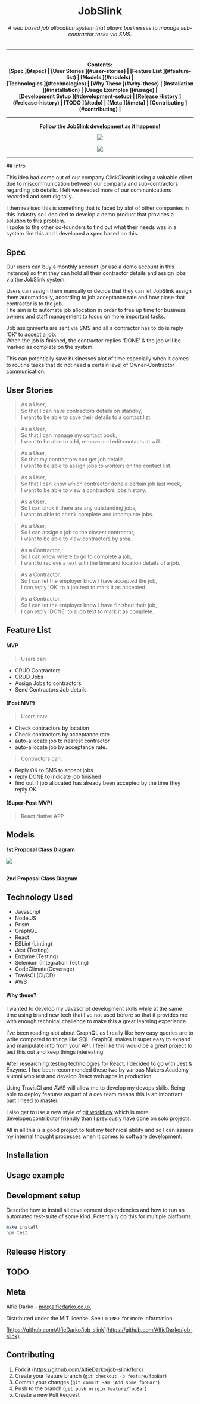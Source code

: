 
<h1 align="center">JobSlink</h1>

<h6 align="center">

 A web based job allocation system that allows businesses to manage sub-contractor tasks via SMS.

</h6>


<div align="center">
<hr>
<b>
<br>Contents:<br>
[Spec ](#spec) |
[User Stories ](#user-stories) |
[Feature List ](#feature-list) |
[Models ](#models) |

<div align="center">
[Technologies ](#technologies) |
[Why These ](#why-these) |
[Installation ](#installation) |
[Usage Examples ](#usage) |
</div>

<div align="center">
[Development Setup ](#development-setup) |
[Release History ](#release-history) |
[TODO ](#todo) |
[Meta ](#meta) |
[Contributing ](#contributing) |
</div>
</div>
</b>


<hr>
<div align="center">

<b>Follow the JobSlink development as it happens!</b><br>

<a href="https://www.medium.com/JobSlink"><img src="https://cdn.mos.cms.futurecdn.net/xJGh6cXvC69an86AdrLD98-320-80.jpg"></a>
<br>

<a href="https://www.trello.com/jobslink-dev-board"><img src="https://static.crozdesk.com/web_app_library/providers/logos/000/002/374/original/atlassian-trello-1502570118-logo.png?1502570118"></a>

</div>
<hr>
## Intro

This idea had come out of our company ClickCleanit losing a valuable client due to miscommunication between our company and sub-contractors regarding job details. I felt we needed more of our communications recorded and sent digitally.<br>

I then realised this is something that is faced by alot of other companies in this industry so I decided to develop a demo product that provides a solution to this problem. <br> I spoke to the other co-founders to find out what their needs was in a system like this and I developed a spec based on this.

## Spec

Our users can buy a monthly account (or use a demo account in this instance) so that they can hold all their contractor details and assign jobs via the JobSlink system.

Users can assign them manually or decide that they can let JobSlink assign them automatically, according to job acceptance rate and how close that contractor is to the job. <br> The aim is to automate job allocation in order to free up time for business owners and staff management to focus on more important tasks.

Job assignments are sent via SMS and all a contractor has to do is reply 'OK' to accept a job. <br> When the job is finished, the contractor replies 'DONE' & the job will be marked as complete on the system.

This can potentially save businesses alot of time especially when it comes to routine tasks that do not need a certain level of Owner-Contractor communication.


## User Stories
> As a User,<br>
> So that I can have contractors details on standby,<br>
> I want to be able to save their details to a contact list.

> As a User,<br>
> So that I can manage my contact book,<br>
> I want to be able to add, remove and edit contacts at will.

> As a User,<br>
> So that my contractors can get job details,<br>
> I want to be able to assign jobs to workers on the contact list.

> As a User,<br>
> So that I can know which contractor done a certain job last week,<br>
> I want to be able to view a contractors jobs history.

> As a User,<br>
> So I can chck if there are any outstanding jobs,<br>
> I want to able to check complete and incomplete jobs.

> As a User,<br>
> So I can assign a job to the closest contractor,<br>
> I want to be able to view contractors by area.

> As a Contractor,<br>
> So I can know where to go to complete a job,<br>
> I want to recieve a text with the time and location details of a job.

> As a Contractor,<br>
> So I can let the employer know I have accepted the job,<br>
> I can reply 'OK' to a job text to mark it as accepted.

> As a Contractor,<br>
> So I can let the employer know I have finished their job,<br>
> I can reply 'DONE' to a job text to mark it as complete.

## Feature List
#### MVP
> Users can
- CRUD Contractors
- CRUD Jobs
- Assign Jobs to contractors
- Send Contractors Job details

#### (Post MVP)
>Users can:
- Check contractors by location
- Check contractors by acceptance rate
- auto-allocate job to nearest contractor
- auto-allocate job by acceptance rate.

>Contractors can:
- Reply OK to SMS to accept jobs
- reply DONE to indicate job finished
- find out if job allocated has already been accepted by the time they reply OK
#### (Super-Post MVP)
> React Native APP
## Models
<b>1st Proposal Class Diagram</b>


<img src="https://raw.githubusercontent.com/AlfieDarko/job-slink/master/Diagrams/classDiagram.jpg"><br><br>

<b>2nd Proposal Class Diagram</b>


## Technology Used
- Javascript
- Node.JS
- Prism
- GraphQL
- React
- ESLint (Linting)
- Jest  (Testing)
- Enzyme (Testing)
- Selenium (Integration Testing)
- CodeClimate(Coverage)
- TravisCI (CI/CD)
- AWS

#### Why these?

I wanted to develop my Javascript development skills while at the same time using brand new tech that I've not used before so that it provides me with enough technical challenge to make this a great learning experience.

I've been reading alot about GraphQL as I really like how easy queries are to write compared to things like SQL. GraphQL makes it super easy to expand and manipulate info from your API. I feel like this would be a great project to test this out and keep things interesting.

After researching testing technologies for React, I decided to go with Jest & Enzyme. I had been recommended these two by various Makers Academy alumni who test and develop React web apps in production.

Using TravisCI and AWS will allow me to develop my devops skills. Being able to deploy features as part of a dev team means this is an important part I need to master.

I also get to use a new style of [git workflow](https://sdlambert.github.io/2015/04/09/git-workflow-for-solo-development/) which is more developer/contributor friendly than I previously have done on solo projects.

All in all this is a good project to test my technical ability and so I can assess my internal thought processes when it comes to software development.

## Installation



## Usage example



## Development setup

Describe how to install all development dependencies and how to run an automated test-suite of some kind. Potentially do this for multiple platforms.

```sh
make install
npm test
```

## Release History

## TODO

## Meta

Alfie Darko – me@alfiedarko.co.uk

Distributed under the MIT license. See ``LICENSE`` for more information.

[https://github.com/AlfieDarko/job-slink](https://github.com/AlfieDarko/job-slink)

## Contributing

1. Fork it (<https://github.com/AlfieDarko/job-slink/fork>)
2. Create your feature branch (`git checkout -b feature/fooBar`)
3. Commit your changes (`git commit -am 'Add some fooBar'`)
4. Push to the branch (`git push origin feature/fooBar`)
5. Create a new Pull Request

<!-- Markdown link & img dfn's -->
